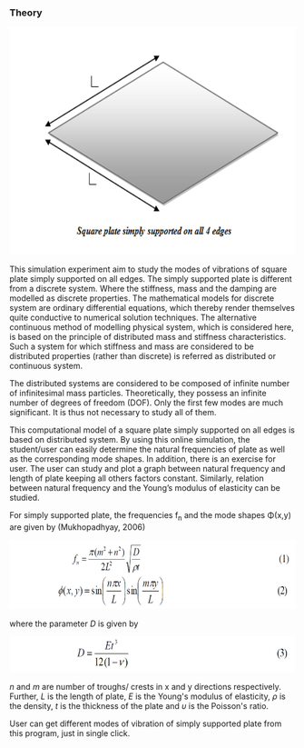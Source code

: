 
### Theory

<center><img src="images/th1.png" height="400px"/></center>

This simulation experiment aim to study the modes of vibrations of square plate simply supported on all edges. The simply supported plate is different from a discrete system. Where the stiffness, mass and the damping are modelled as discrete properties. The mathematical models for discrete system are ordinary differential equations, which thereby render themselves quite conductive to numerical solution techniques. The alternative continuous method of modelling physical system, which is considered here, is based on the principle of distributed mass and stiffness characteristics. Such a system for which stiffness and mass are considered to be distributed properties (rather than discrete) is referred as distributed or continuous system.

The distributed systems are considered to be composed of infinite number of infinitesimal mass particles. Theoretically, they possess an infinite number of degrees of freedom (DOF). Only the first few modes are much significant. It is thus not necessary to study all of them.


This computational model of a square plate simply supported on all edges is based on distributed system. By using this online simulation, the student/user can easily determine the natural frequencies of plate as well as the corresponding mode shapes. In addition, there is an exercise for user. The user can study and plot a graph between natural frequency and length of plate keeping all others factors constant. Similarly, relation between natural frequency and the Young’s modulus of elasticity can be studied.

For simply supported plate, the frequencies f<sub>n</sub> and the mode shapes Φ(x,y) are given by (Mukhopadhyay, 2006)


<img src="images/th2.png" height="122px" />


where the parameter <i>D</i> is given by


<img src="images/th3.png" height="63px"/>


<i>n</i> and <i>m</i> are number of troughs/ crests in x and y directions respectively. Further, <i>L</i> is the length of plate, <i>E</i> is the Young's modulus of elasticity, <i>ρ</i> is the density, <i>t</i> is the thickness of the plate and <i>υ</i> is the Poisson's ratio.

User can get different modes of vibration of simply supported plate from this program, just in single click.
